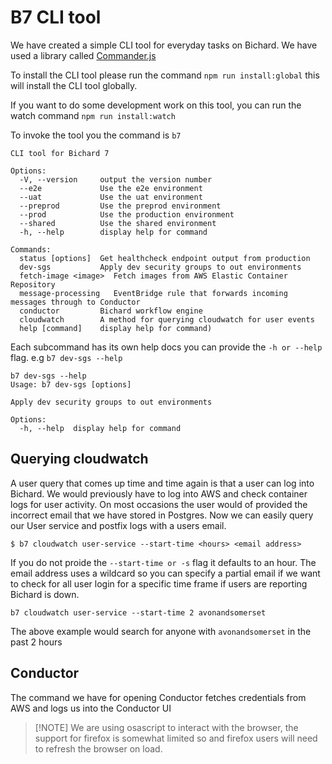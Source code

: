 # B7 CLI tool

We have created a simple CLI tool for everyday tasks on Bichard. We have used a library called [Commander.js](https://github.com/tj/commander.js)

To install the CLI tool please run the command `npm run install:global` this will install the CLI tool globally.

If you want to do some development work on this tool, you can run the watch command `npm run install:watch`

To invoke the tool you the command is `b7`

```
CLI tool for Bichard 7

Options:
  -V, --version    	output the version number
  --e2e            	Use the e2e environment
  --uat            	Use the uat environment
  --preprod        	Use the preprod environment
  --prod           	Use the production environment
  --shared         	Use the shared environment
  -h, --help       	display help for command

Commands:
  status [options] 	Get healthcheck endpoint output from production
  dev-sgs          	Apply dev security groups to out environments
  fetch-image <image>  Fetch images from AWS Elastic Container Repository
  message-processing   EventBridge rule that forwards incoming messages through to Conductor
  conductor        	Bichard workflow engine
  cloudwatch       	A method for querying cloudwatch for user events
  help [command]   	display help for command)
```

Each subcommand has its own help docs you can provide the `-h or --help` flag.
e.g `b7 dev-sgs --help`

```
b7 dev-sgs --help
Usage: b7 dev-sgs [options]

Apply dev security groups to out environments

Options:
  -h, --help  display help for command

```

## Querying cloudwatch

A user query that comes up time and time again is that a user can log into Bichard. We would previously have to log into AWS and check container logs for user activity. On most occasions the user would of provided the incorrect email that we have stored in Postgres.
Now we can easily query our User service and postfix logs with a users email.

`$ b7 cloudwatch user-service --start-time <hours> <email address>`

If you do not proide the `--start-time or -s` flag it defaults to an hour.
The email address uses a wildcard so you can specify a partial email if we want to check for all user login for a specific time frame if users are reporting Bichard is down.

`b7 cloudwatch user-service --start-time 2 avonandsomerset`

The above example would search for anyone with `avonandsomerset` in the past 2 hours

## Conductor

The command we have for opening Conductor fetches credentials from AWS and logs us into the Conductor UI

> [!NOTE] We are using osascript to interact with the browser, the support for firefox is somewhat limited so and firefox users will need to refresh the browser on load.

